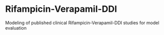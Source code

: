 # Rifampicin-Verapamil-DDI
Modeling of published clinical Rifampicin-Verapamil-DDI studies for model evaluation
